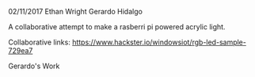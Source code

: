 02/11/2017
Ethan Wright
Gerardo Hidalgo

A collaborative attempt to make a rasberri pi powered acrylic light.

Collaborative links:
https://www.hackster.io/windowsiot/rgb-led-sample-729ea7

Gerardo's Work
